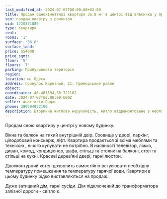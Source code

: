 ```yaml
---
last_modified_at: 2024-07-07T00:00:00+02:00
title: Продаж однокімнатної квартири 36.8 м² в центрі від власника у провулку Каретний
seo: продам квартру з ремонтом
uid: 1720371089
type: Квартира
rent:
rooms: '1'
surface: '36.8'
surface_land:
price: $54000
price_sqmt:
floor: '5'
floors: '7'
parking: Прибудинкова територія
region:
location: м. Одеса
address: провулок Каретний, 21, Приморський район
object:
coordinates: 46.481594,30.722102
date: 2024-07-07T00:00:00.000Z
seller: Анастасія Ладан
phone: 380504922190
description: Вторинна житлова нерухомість, житло відремонтоване з меблями і технікою, придатне і готове для проживання
---
```


Продам свою квартиру у центрі у новому будинку.

Вікна та балкон на тихий внутрішній двір. Сховище у дворі, паркінг, цілодобовий консьерж, ліфт. Квартира продається зі всіма меблями та технікою , нічого купувати не потрібно. В наявності телевізор, ліжко, диван, комод, кондиціонер, шафа, стільці та столик на балконі, стол та стільці на кухні. Красиві деревʼяні двері, гарні люстри.

Двохконтурний котел дозволить самостійно регулювати необхідну температуру помешкання та температуру гарячої води. Квартири в цьому будинку рідко виставляються на продаж.

Дуже затишний дім, гарні сусіди. Дім підключений до трансформатора залізної дороги - світло є.
